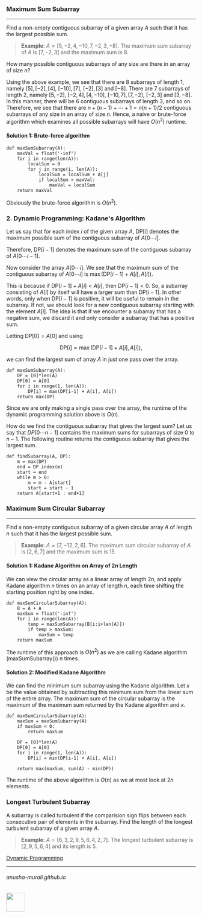 ### Maximum Sum Subarray

***

Find a non-empty contiguous subarray of a given array $A$ such that it has the largest possible sum.

> **Example**: $A = [5, -2, 4, -10,  7, -2, 3, -8]$. The maximum sum subarray of $A$ is $[7, -2, 3]$ and the maximum sum is 8.

How many possible contiguous subarrays of any size are there in an array of size $n$?

Using the above example, we see that there are 8 subarrays of length 1, namely $[5],  [-2], [4],$ $[-10],  [7]$, $[-2], [3]$ and  $[-8]$. There are 7 subarrays of length 2, namely $[5, -2],$ $[-2, 4], [4, -10]$, $[-10, 7], [7, -2]$, $[-2, 3]$ and  $[3, -8]$. In this manner, there will be 6 contiguous subarrays of length 3, and so on. Therefore, we see that there are $n + (n-1) + \cdots + 1 = n(n+1)/2$ contiguous subarrays of any size in an array of size $n.$ Hence, a naive or brute-force algorithm which examines all possible subarrays will have $O(n^2)$ runtime.

#### Solution 1: Brute-force algorithm

```
def maxSumSubarray(A):
    maxVal = float('-inf')
    for i in range(len(A)):
        localSum = 0
        for j in range(i, len(A)):
            localSum = localSum + A[j]
            if localSum > maxVal:
                maxVal = localSum
    return maxVal
```

Obviously the brute-force algorithm is $O(n^2)$.

### 2. Dynamic Programming: Kadane's Algorithm

Let us say that for each index $i$ of the given array $A$, DP$[i]$ denotes the maximum possible sum of the contiguous subarray of $A[0\cdots i]$.

Therefore, DP$[i-1]$ denotes the maximum sum of the contiguous subarray of $A[0\cdots i-1]$.

Now consider the array $A[0\cdots i]$. We see that the maximum sum of the contiguous subarray of $A[0\cdots i]$ is $\max(\text{DP}[i-1] + A[i], A[i])$.

This is because if DP$[i-1] + A[i] < A[i]$, then DP$[i-1] < 0$. So, a subarray consisting of $A[i]$ by itself will have a larger sum than DP$[i-1]$. In other words, only when DP$[i-1]$ is positive, it will be useful to remain in the subarray. If not, we should look for a new contiguous subarray starting with the element $A[i]$. The idea is that if we encounter a subarray that has a negative sum, we discard it and only consider a subarray that has a positive sum.

Letting DP$[0] = A[0]$ and using 

$$
\text{DP}[i] = \max(\text{DP}[i-1] + A[i], A[i]),
$$

we can find the largest sum of array $A$ in just one pass over the array.

```
def maxSumSubarray(A):
    DP = [0]*len(A)  
    DP[0] = A[0]
    for i in range(1, len(A)):
        DP[i] = max(DP[i-1] + A[i], A[i])
    return max(DP)
```

Since we are only making a single pass over the array, the runtime of the dynamic programming solution above is $O(n)$.

How do we find the contiguous subarray that gives the largest sum? Let us say that $DP[0\cdots n-1]$ contains the maximum sums for subarrays of size $0$ to $n-1$. The following routine returns the contiguous subarray that gives the largest sum.

```
def findSubarray(A, DP):
    m = max(DP)
    end = DP.index(m)
    start = end
    while m > 0:
        m = m - A[start]
        start = start - 1
    return A[start+1 : end+1]
```

### Maximum Sum Circular Subarray

***

Find a non-empty contiguous subarray of a given circular array $A$ of length $n$ such that it has the largest possible sum.

> **Example**: $A = [7, -12, 2, 6]$. The maximum sum circular subarray of $A$ is $[2, 6, 7]$ and the maximum sum is 15.

#### Solution 1: Kadane Algorithm on Array of $2n$ Length

We can view the circular array as a linear array of length $2n$, and apply Kadane algorithm $n$ times on an array of length $n$, each time shifting the starting position right by one index.

```
def maxSumCircularSubarray(A):
    B = A + A
    maxSum = float('-inf')
    for i in range(len(A)):
        temp = maxSumSubarray(B[i:i+len(A)])
        if temp > maxSum:
            maxSum = temp
    return maxSum
```
The runtime of this approach is $O(n^2)$ as we are calling Kadane algorithm (maxSumSubarray()) $n$ times.

#### Solution 2: Modified Kadane Algorithm

We can find the minimum sum subarray using the Kadane algorithm. Let $x$ be the value obtained by subtracting this minimum sum from the linear sum of the entire array. The maximum sum of the circular subarray is the maximum of the maximum sum returned by the Kadane algorithm and $x$. 


```
def maxSumCircularSubarray(A):
    maxSum = maxSumSubarray(A)
    if maxSum < 0:
        return maxSum
    
    DP = [0]*len(A)
    DP[0] = A[0]
    for i in range(1, len(A)):
        DP[i] = min(DP[i-1] + A[i], A[i])

    return max(maxSum, sum(A) - min(DP))
```

The runtime of the above algorithm is $O(n)$ as we at most look at $2n$ elements.

### Longest Turbulent Subarray

A subarray is called turbulent if the comparision sign flips between each consecutive pair of elements in the subarray. Find the length of the longest turbulent subarray of a given array $A$.

> **Example**: $A = [6, 3, 2, 9, 5, 6, 4, 2, 7]$. The longest turbulent subarray is $[2, 9, 5, 6, 4]$ and its length is 5.

[Dynamic Programming](./dp.md)

* * *
###### anusha-murali.github.io

<img src="https://github.com/anusha-murali/anusha-murali.github.io/assets/111596338/639243aa-2857-4595-a65a-7852762bb002" width="50" height="50"/>
